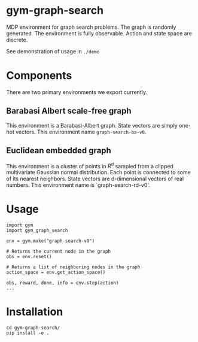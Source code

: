 
# gym-graph-search

MDP environment for graph search problems. The graph is randomly generated. The environment is fully observable. Action and state space are discrete. 

See demonstration of usage in `./demo`

# Components

There are two primary environments we export currently. 

## Barabasi Albert scale-free graph
This environment is a Barabasi-Albert graph. State vectors are simply one-hot vectors. This environment name `graph-search-ba-v0`.

## Euclidean embedded graph
This environment is a cluster of points in $R^d$ sampled from a clipped multivariate Gaussian normal distribution. Each point is connected to some of its nearest neighbors. State vectors are d-dimensional vectors of real numbers. This environment name is `graph-search-rd-v0'.


# Usage

```
import gym
import gym_graph_search

env = gym.make("graph-search-v0")

# Returns the current node in the graph
obs = env.reset() 

# Returns a list of neighboring nodes in the graph
action_space = env.get_action_space() 

obs, reward, done, info = env.step(action)
...
```

# Installation

```
cd gym-graph-search/
pip install -e .
```




